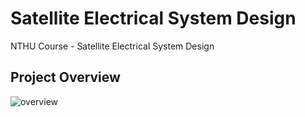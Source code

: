 # Satellite Electrical System Design
NTHU Course - Satellite Electrical System Design 

## Project Overview
![overview](https://github.com/vic9112/SatelliteElectricalSystemDesign/assets/137171415/1fb2c72f-bd73-4d39-900c-59084ce3a4f0)
